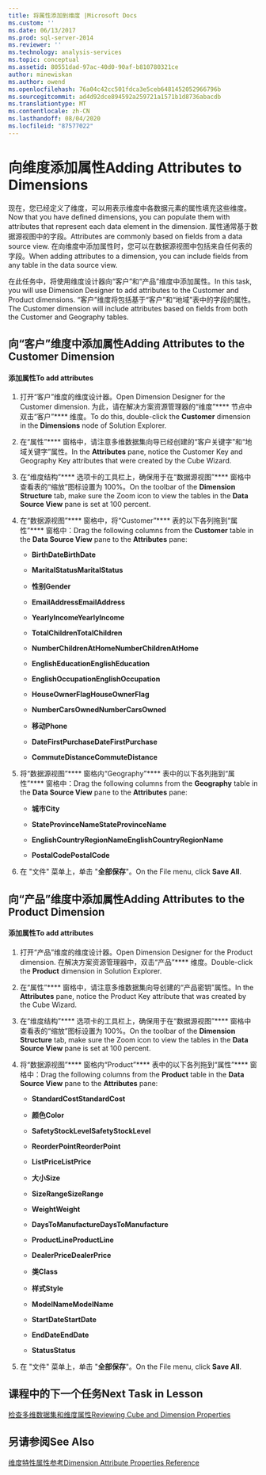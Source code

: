 ```yaml
---
title: 将属性添加到维度 |Microsoft Docs
ms.custom: ''
ms.date: 06/13/2017
ms.prod: sql-server-2014
ms.reviewer: ''
ms.technology: analysis-services
ms.topic: conceptual
ms.assetid: 80551dad-97ac-40d0-90af-b810780321ce
author: minewiskan
ms.author: owend
ms.openlocfilehash: 76a04c42cc501fdca3e5ceb6481452052966796b
ms.sourcegitcommit: ad4d92dce894592a259721a1571b1d8736abacdb
ms.translationtype: MT
ms.contentlocale: zh-CN
ms.lasthandoff: 08/04/2020
ms.locfileid: "87577022"
---
```

# <a name="adding-attributes-to-dimensions"></a><span data-ttu-id="57a72-102">向维度添加属性</span><span class="sxs-lookup"><span data-stu-id="57a72-102">Adding Attributes to Dimensions</span></span>
  <span data-ttu-id="57a72-103">现在，您已经定义了维度，可以用表示维度中各数据元素的属性填充这些维度。</span><span class="sxs-lookup"><span data-stu-id="57a72-103">Now that you have defined dimensions, you can populate them with attributes that represent each data element in the dimension.</span></span> <span data-ttu-id="57a72-104">属性通常基于数据源视图中的字段。</span><span class="sxs-lookup"><span data-stu-id="57a72-104">Attributes are commonly based on fields from a data source view.</span></span> <span data-ttu-id="57a72-105">在向维度中添加属性时，您可以在数据源视图中包括来自任何表的字段。</span><span class="sxs-lookup"><span data-stu-id="57a72-105">When adding attributes to a dimension, you can include fields from any table in the data source view.</span></span>  
  
 <span data-ttu-id="57a72-106">在此任务中，将使用维度设计器向“客户”和“产品”维度中添加属性。</span><span class="sxs-lookup"><span data-stu-id="57a72-106">In this task, you will use Dimension Designer to add attributes to the Customer and Product dimensions.</span></span> <span data-ttu-id="57a72-107">“客户”维度将包括基于“客户”和“地域”表中的字段的属性。</span><span class="sxs-lookup"><span data-stu-id="57a72-107">The Customer dimension will include attributes based on fields from both the Customer and Geography tables.</span></span>  
  
## <a name="adding-attributes-to-the-customer-dimension"></a><span data-ttu-id="57a72-108">向“客户”维度中添加属性</span><span class="sxs-lookup"><span data-stu-id="57a72-108">Adding Attributes to the Customer Dimension</span></span>  
  
#### <a name="to-add-attributes"></a><span data-ttu-id="57a72-109">添加属性</span><span class="sxs-lookup"><span data-stu-id="57a72-109">To add attributes</span></span>  
  
1.  <span data-ttu-id="57a72-110">打开“客户”维度的维度设计器。</span><span class="sxs-lookup"><span data-stu-id="57a72-110">Open Dimension Designer for the Customer dimension.</span></span> <span data-ttu-id="57a72-111">为此，请在解决方案资源管理器的“维度”\*\*\*\* 节点中双击“客户”\*\*\*\* 维度。</span><span class="sxs-lookup"><span data-stu-id="57a72-111">To do this, double-click the **Customer** dimension in the **Dimensions** node of Solution Explorer.</span></span>  
  
2.  <span data-ttu-id="57a72-112">在“属性”\*\*\*\* 窗格中，请注意多维数据集向导已经创建的“客户关键字”和“地域关键字”属性。</span><span class="sxs-lookup"><span data-stu-id="57a72-112">In the **Attributes** pane, notice the Customer Key and Geography Key attributes that were created by the Cube Wizard.</span></span>  
  
3.  <span data-ttu-id="57a72-113">在“维度结构”\*\*\*\* 选项卡的工具栏上，确保用于在“数据源视图”\*\*\*\* 窗格中查看表的“缩放”图标设置为 100%。</span><span class="sxs-lookup"><span data-stu-id="57a72-113">On the toolbar of the **Dimension Structure** tab, make sure the Zoom icon to view the tables in the **Data Source View** pane is set at 100 percent.</span></span>  
  
4.  <span data-ttu-id="57a72-114">在“数据源视图”\*\*\*\* 窗格中，将“Customer”\*\*\*\* 表的以下各列拖到“属性”\*\*\*\* 窗格中：</span><span class="sxs-lookup"><span data-stu-id="57a72-114">Drag the following columns from the **Customer** table in the **Data Source View** pane to the **Attributes** pane:</span></span>  
  
    -   <span data-ttu-id="57a72-115">**BirthDate**</span><span class="sxs-lookup"><span data-stu-id="57a72-115">**BirthDate**</span></span>  
  
    -   <span data-ttu-id="57a72-116">**MaritalStatus**</span><span class="sxs-lookup"><span data-stu-id="57a72-116">**MaritalStatus**</span></span>  
  
    -   <span data-ttu-id="57a72-117">**性别**</span><span class="sxs-lookup"><span data-stu-id="57a72-117">**Gender**</span></span>  
  
    -   <span data-ttu-id="57a72-118">**EmailAddress**</span><span class="sxs-lookup"><span data-stu-id="57a72-118">**EmailAddress**</span></span>  
  
    -   <span data-ttu-id="57a72-119">**YearlyIncome**</span><span class="sxs-lookup"><span data-stu-id="57a72-119">**YearlyIncome**</span></span>  
  
    -   <span data-ttu-id="57a72-120">**TotalChildren**</span><span class="sxs-lookup"><span data-stu-id="57a72-120">**TotalChildren**</span></span>  
  
    -   <span data-ttu-id="57a72-121">**NumberChildrenAtHome**</span><span class="sxs-lookup"><span data-stu-id="57a72-121">**NumberChildrenAtHome**</span></span>  
  
    -   <span data-ttu-id="57a72-122">**EnglishEducation**</span><span class="sxs-lookup"><span data-stu-id="57a72-122">**EnglishEducation**</span></span>  
  
    -   <span data-ttu-id="57a72-123">**EnglishOccupation**</span><span class="sxs-lookup"><span data-stu-id="57a72-123">**EnglishOccupation**</span></span>  
  
    -   <span data-ttu-id="57a72-124">**HouseOwnerFlag**</span><span class="sxs-lookup"><span data-stu-id="57a72-124">**HouseOwnerFlag**</span></span>  
  
    -   <span data-ttu-id="57a72-125">**NumberCarsOwned**</span><span class="sxs-lookup"><span data-stu-id="57a72-125">**NumberCarsOwned**</span></span>  
  
    -   <span data-ttu-id="57a72-126">**移动**</span><span class="sxs-lookup"><span data-stu-id="57a72-126">**Phone**</span></span>  
  
    -   <span data-ttu-id="57a72-127">**DateFirstPurchase**</span><span class="sxs-lookup"><span data-stu-id="57a72-127">**DateFirstPurchase**</span></span>  
  
    -   <span data-ttu-id="57a72-128">**CommuteDistance**</span><span class="sxs-lookup"><span data-stu-id="57a72-128">**CommuteDistance**</span></span>  
  
5.  <span data-ttu-id="57a72-129">将“数据源视图”\*\*\*\* 窗格内“Geography”\*\*\*\* 表中的以下各列拖到“属性”\*\*\*\* 窗格中：</span><span class="sxs-lookup"><span data-stu-id="57a72-129">Drag the following columns from the **Geography** table in the **Data Source View** pane to the **Attributes** pane:</span></span>  
  
    -   <span data-ttu-id="57a72-130">**城市**</span><span class="sxs-lookup"><span data-stu-id="57a72-130">**City**</span></span>  
  
    -   <span data-ttu-id="57a72-131">**StateProvinceName**</span><span class="sxs-lookup"><span data-stu-id="57a72-131">**StateProvinceName**</span></span>  
  
    -   <span data-ttu-id="57a72-132">**EnglishCountryRegionName**</span><span class="sxs-lookup"><span data-stu-id="57a72-132">**EnglishCountryRegionName**</span></span>  
  
    -   <span data-ttu-id="57a72-133">**PostalCode**</span><span class="sxs-lookup"><span data-stu-id="57a72-133">**PostalCode**</span></span>  
  
6.  <span data-ttu-id="57a72-134">在 "文件" 菜单上，单击 "**全部保存**"。</span><span class="sxs-lookup"><span data-stu-id="57a72-134">On the File menu, click **Save All**.</span></span>  
  
## <a name="adding-attributes-to-the-product-dimension"></a><span data-ttu-id="57a72-135">向“产品”维度中添加属性</span><span class="sxs-lookup"><span data-stu-id="57a72-135">Adding Attributes to the Product Dimension</span></span>  
  
#### <a name="to-add-attributes"></a><span data-ttu-id="57a72-136">添加属性</span><span class="sxs-lookup"><span data-stu-id="57a72-136">To add attributes</span></span>  
  
1.  <span data-ttu-id="57a72-137">打开“产品”维度的维度设计器。</span><span class="sxs-lookup"><span data-stu-id="57a72-137">Open Dimension Designer for the Product dimension.</span></span> <span data-ttu-id="57a72-138">在解决方案资源管理器中，双击“产品”\*\*\*\* 维度。</span><span class="sxs-lookup"><span data-stu-id="57a72-138">Double-click the **Product** dimension in Solution Explorer.</span></span>  
  
2.  <span data-ttu-id="57a72-139">在“属性”\*\*\*\* 窗格中，请注意多维数据集向导创建的“产品密钥”属性。</span><span class="sxs-lookup"><span data-stu-id="57a72-139">In the **Attributes** pane, notice the Product Key attribute that was created by the Cube Wizard.</span></span>  
  
3.  <span data-ttu-id="57a72-140">在“维度结构”\*\*\*\* 选项卡的工具栏上，确保用于在“数据源视图”\*\*\*\* 窗格中查看表的“缩放”图标设置为 100%。</span><span class="sxs-lookup"><span data-stu-id="57a72-140">On the toolbar of the **Dimension Structure** tab, make sure the Zoom icon to view the tables in the **Data Source View** pane is set at 100 percent.</span></span>  
  
4.  <span data-ttu-id="57a72-141">将“数据源视图”\*\*\*\* 窗格内“Product”\*\*\*\* 表中的以下各列拖到“属性”\*\*\*\* 窗格中：</span><span class="sxs-lookup"><span data-stu-id="57a72-141">Drag the following columns from the **Product** table in the **Data Source View** pane to the **Attributes** pane:</span></span>  
  
    -   <span data-ttu-id="57a72-142">**StandardCost**</span><span class="sxs-lookup"><span data-stu-id="57a72-142">**StandardCost**</span></span>  
  
    -   <span data-ttu-id="57a72-143">**颜色**</span><span class="sxs-lookup"><span data-stu-id="57a72-143">**Color**</span></span>  
  
    -   <span data-ttu-id="57a72-144">**SafetyStockLevel**</span><span class="sxs-lookup"><span data-stu-id="57a72-144">**SafetyStockLevel**</span></span>  
  
    -   <span data-ttu-id="57a72-145">**ReorderPoint**</span><span class="sxs-lookup"><span data-stu-id="57a72-145">**ReorderPoint**</span></span>  
  
    -   <span data-ttu-id="57a72-146">**ListPrice**</span><span class="sxs-lookup"><span data-stu-id="57a72-146">**ListPrice**</span></span>  
  
    -   <span data-ttu-id="57a72-147">**大小**</span><span class="sxs-lookup"><span data-stu-id="57a72-147">**Size**</span></span>  
  
    -   <span data-ttu-id="57a72-148">**SizeRange**</span><span class="sxs-lookup"><span data-stu-id="57a72-148">**SizeRange**</span></span>  
  
    -   <span data-ttu-id="57a72-149">**Weight**</span><span class="sxs-lookup"><span data-stu-id="57a72-149">**Weight**</span></span>  
  
    -   <span data-ttu-id="57a72-150">**DaysToManufacture**</span><span class="sxs-lookup"><span data-stu-id="57a72-150">**DaysToManufacture**</span></span>  
  
    -   <span data-ttu-id="57a72-151">**ProductLine**</span><span class="sxs-lookup"><span data-stu-id="57a72-151">**ProductLine**</span></span>  
  
    -   <span data-ttu-id="57a72-152">**DealerPrice**</span><span class="sxs-lookup"><span data-stu-id="57a72-152">**DealerPrice**</span></span>  
  
    -   <span data-ttu-id="57a72-153">**类**</span><span class="sxs-lookup"><span data-stu-id="57a72-153">**Class**</span></span>  
  
    -   <span data-ttu-id="57a72-154">**样式**</span><span class="sxs-lookup"><span data-stu-id="57a72-154">**Style**</span></span>  
  
    -   <span data-ttu-id="57a72-155">**ModelName**</span><span class="sxs-lookup"><span data-stu-id="57a72-155">**ModelName**</span></span>  
  
    -   <span data-ttu-id="57a72-156">**StartDate**</span><span class="sxs-lookup"><span data-stu-id="57a72-156">**StartDate**</span></span>  
  
    -   <span data-ttu-id="57a72-157">**EndDate**</span><span class="sxs-lookup"><span data-stu-id="57a72-157">**EndDate**</span></span>  
  
    -   <span data-ttu-id="57a72-158">**Status**</span><span class="sxs-lookup"><span data-stu-id="57a72-158">**Status**</span></span>  
  
5.  <span data-ttu-id="57a72-159">在 "文件" 菜单上，单击 "**全部保存**"。</span><span class="sxs-lookup"><span data-stu-id="57a72-159">On the File menu, click **Save All**.</span></span>  
  
## <a name="next-task-in-lesson"></a><span data-ttu-id="57a72-160">课程中的下一个任务</span><span class="sxs-lookup"><span data-stu-id="57a72-160">Next Task in Lesson</span></span>  
 [<span data-ttu-id="57a72-161">检查多维数据集和维度属性</span><span class="sxs-lookup"><span data-stu-id="57a72-161">Reviewing Cube and Dimension Properties</span></span>](lesson-2-4-reviewing-cube-and-dimension-properties.md)  
  
## <a name="see-also"></a><span data-ttu-id="57a72-162">另请参阅</span><span class="sxs-lookup"><span data-stu-id="57a72-162">See Also</span></span>  
 [<span data-ttu-id="57a72-163">维度特性属性参考</span><span class="sxs-lookup"><span data-stu-id="57a72-163">Dimension Attribute Properties Reference</span></span>](multidimensional-models/dimension-attribute-properties-reference.md)  
  
  
